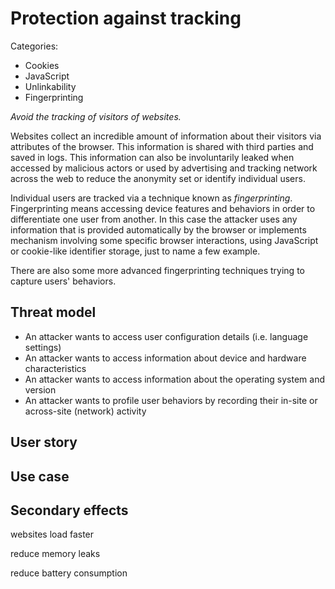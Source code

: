 # Protection against tracking #

Categories:
 - Cookies
 - JavaScript
 - Unlinkability
 - Fingerprinting

*Avoid the tracking of visitors of websites.*

Websites collect an incredible amount of information about their visitors via attributes of the browser. This information is shared with third parties and saved in logs. This information can also be involuntarily leaked when accessed by malicious actors or used by advertising and tracking network across the web to reduce the anonymity set or identify individual users.

Individual users are tracked via a technique known as *fingerprinting*. Fingerprinting means accessing device features and behaviors in order to differentiate one user from another. In this case the attacker uses any information that is provided automatically by the browser or implements mechanism involving some specific browser interactions, using JavaScript or cookie-like identifier storage, just to name a few example.

There are also some more advanced fingerprinting techniques trying to capture users' behaviors.

## Threat model ##

- An attacker wants to access user configuration details (i.e. language settings)
- An attacker wants to access information about device and hardware characteristics
- An attacker wants to access information about the operating system and version
- An attacker wants to profile user behaviors by recording their in-site or across-site (network) activity

## User story ##

## Use case ##

## Secondary effects ##

websites load faster

reduce memory leaks

reduce battery consumption
